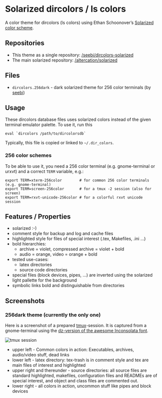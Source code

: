 # Solarized dircolors / ls colors

A color theme for dircolors (ls colors) using Ethan Schoonover’s [Solarized color scheme](http://ethanschoonover.com/solarized).

## Repositories
  * This theme as a single repository: [/seebi/dircolors-solarized](https://github.com/seebi/dircolors-solarized)
  * The main solarized repository: [/altercation/solarized](https://github.com/altercation/solarized)

## Files
  * `dircolors.256dark` - dark solarized theme for 256 color terminals (by [seebi](https://github.com/seebi))

## Usage
These dircolors database files uses solarized colors instead of the given
terminal emulator palette. To use it, run this 

    eval `dircolors /path/to/dircolorsdb`

Typically, this file is copied or linked to `~/.dir_colors`.

### 256 color schemes
To be able to use it, you need a 256 color terminal (e.g. gnome-terminal or
urxvt) and a correct `TERM` variable, e.g.:

    export TERM=xterm-256color        # for common 256 color terminals (e.g. gnome-terminal)
    export TERM=screen-256color       # for a tmux -2 session (also for screen)
    export TERM=rxvt-unicode-256color # for a colorful rxvt unicode session

## Features / Properties
  * solarized :-)
  * comment style for backup and log and cache files
  * highlighted style for files of special interest (.tex, Makefiles, .ini ...)
  * bold hierarchies:
    * archive = violet, compressed archive = violet + bold
    * audio = orange, video = orange + bold
  * tested use-cases:
    * latex directories
    * source code directories
  * special files (block devices, pipes, ...) are inverted using the
    solarized light pallette for the background
  * symbolic links bold and distinguishable from directories

## Screenshots

### 256dark theme (currently the only one)
Here is a screenshot of a prepared [tmux](http://tmux.sourceforge.net/)-session.
It is captured from a gnome-terminal using the [dz-version of the awesome Inconsolata font](http://nodnod.net/2009/feb/12/adding-straight-single-and-double-quotes-inconsola/).

![tmux session](https://github.com/seebi/dircolors-solarized/raw/master/dircolors.256dark.png)

 * upper left - Common colors in action: Executables, archives, audio/video stuff, dead links
 * lower left - latex directory: tex-trash is in comment style and tex are main files of interest and highlighted
 * upper right and thereunder - source directories: all source files are standard highlighted, makefiles, configuration files and READMEs are of special interest, and object and class files are commented out.
 * lower right - all colors in action, uncommon stuff like pipes and block devices

